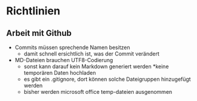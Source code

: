 # Richtlinien
## Arbeit mit Github
* Commits müssen sprechende Namen besitzen
  - damit schnell ersichtlich ist, was der Commit verändert
* MD-Dateien brauchen UTF8-Codierung
  - sonst kann darauf kein Markdown generiert werden
*keine temporären Daten hochladen
  - es gibt ein .gitignore, dort können solche Dateigruppen hinzugefügt werden
  - bisher werden microsoft office temp-dateien ausgenommen
